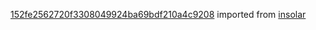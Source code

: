 [152fe2562720f3308049924ba69bdf210a4c9208](https://github.com/insolar/insolar/commit/152fe2562720f3308049924ba69bdf210a4c9208) imported from [insolar](https://github.com/insolar/insolar)
